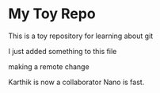 # My Toy Repo

This is a toy repository for learning about git

I just added something to this file

making a remote change

Karthik is now a collaborator
Nano is fast.
